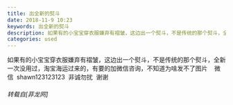 ```yaml
---
title: 出全新的熨斗
date: 2018-11-9 10:23
keywords: 出全新的熨斗
description: 如果有的小宝宝穿衣服嫌弃有褶皱，这边出一个熨斗，不是传统的那个熨斗，全新一次没用过，淘宝海运过来的，有要的加微信咨询，不知道为啥发不了图片    微信  shawn123123123  非诚勿扰  谢谢
categories: used
---
```

<td class="t_f" id="postmessage_2242623">

如果有的小宝宝穿衣服嫌弃有褶皱，这边出一个熨斗，不是传统的那个熨斗，全新一次没用过，淘宝海运过来的，有要的加微信咨询，不知道为啥发不了图片    微信  shawn123123123  非诚勿扰  谢谢</td>
###### 转载自[菲龙网]